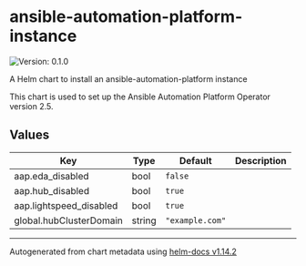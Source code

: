 # ansible-automation-platform-instance

![Version: 0.1.0](https://img.shields.io/badge/Version-0.1.0-informational?style=flat-square)

A Helm chart to install an ansible-automation-platform instance

This chart is used to set up the Ansible Automation Platform Operator version 2.5.

## Values

| Key | Type | Default | Description |
|-----|------|---------|-------------|
| aap.eda_disabled | bool | `false` |  |
| aap.hub_disabled | bool | `true` |  |
| aap.lightspeed_disabled | bool | `true` |  |
| global.hubClusterDomain | string | `"example.com"` |  |

----------------------------------------------
Autogenerated from chart metadata using [helm-docs v1.14.2](https://github.com/norwoodj/helm-docs/releases/v1.14.2)
